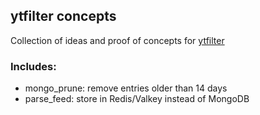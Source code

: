 ## ytfilter concepts

Collection of ideas and proof of concepts for [ytfilter](https://github.com/kenf1/ytfilter)

### Includes:

- mongo_prune: remove entries older than 14 days
- parse_feed: store in Redis/Valkey instead of MongoDB
